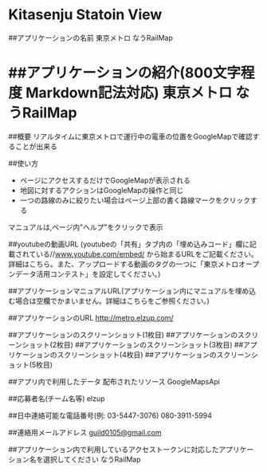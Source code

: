 Kitasenju Statoin View
===

##アプリケーションの名前
東京メトロ なうRailMap

##アプリケーションの紹介(800文字程度 Markdown記法対応)
東京メトロ なうRailMap
===
##概要
リアルタイムに東京メトロで運行中の電車の位置をGoogleMapで確認することが出来る  

##使い方
* ページにアクセスするだけでGoogleMapが表示される
* 地図に対するアクションはGoogleMapの操作と同じ
* 一つの路線のみに絞りたい場合はページ上部の書く路線マークをクリックする

マニュアルは,ページ内"ヘルプ"をクリックで表示

##youtubeの動画URL (youtubeの「共有」タブ内の「埋め込みコード」欄に記載されている//www.youtube.com/embed/ から始まるURLをご記載ください。詳細はこちら。また、アップロードする動画のタグの一つに「東京メトロオープンデータ活用コンテスト」を設定してください。)

##アプリケーションマニュアルURL(アプリケーション内にマニュアルを埋め込む場合は空欄でかまいません。詳細はこちらをご参照ください。)


##アプリケーションのURL
http://metro.elzup.com/

##アプリケーションのスクリーンショット(1枚目)
##アプリケーションのスクリーンショット(2枚目)
##アプリケーションのスクリーンショット(3枚目)
##アプリケーションのスクリーンショット(4枚目)
##アプリケーションのスクリーンショット(5枚目)

##アプリ内で利用したデータ
配布されたリソース
GoogleMapsApi

##応募者名(チーム名等)
elzup

##日中連絡可能な電話番号(例: 03-5447-3076)
080-3911-5994

##連絡用メールアドレス
guild0105@gmail.com

##アプリケーション内で利用しているアクセストークンに対応したアプリケーション名を選択してください
なうRailMap

